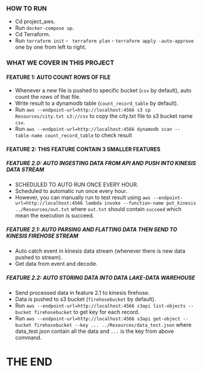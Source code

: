### HOW TO RUN
- Cd project_aws.
- Run `docker-compose up`.
- Cd Terraform.
- Run `terraform init` - ` terraform plan` - `terraform apply -auto-approve` one by one from left to right.

### WHAT WE COVER IN THIS PROJECT
#### FEATURE 1: AUTO COUNT ROWS OF FILE   
- Whenever a new file is pushed to specific bucket (`csv` by default), auto count the rows of that file.
- Write result to a dynamodb table (`count_record_table` by default).
- Run `aws --endpoint-url=http://localhost:4566 s3 cp Resources/city.txt s3://csv` to copy the city.txt file to s3 bucket name `csv`. 
- Run `aws --endpoint-url=http://localhost:4566 dynamodb scan --table-name count_record_table` to check result

#### FEATURE 2: THIS FEATURE CONTAIN 3 SMALLER FEATURES
##### FEATURE 2.0: AUTO INGESTING DATA FROM API AND PUSH INTO KINESIS DATA STREAM 
- SCHEDULED TO AUTO RUN ONCE EVERY HOUR.
- Scheduled to automatic run once every hour.
- However, you can manually run to test result using `aws --endpoint-url=http://localhost:4566 lambda invoke --function-name put_kinesis ../Resources/out.txt` where `out.txt` should contain `succeed` which mean the execution is succeed.

##### FEATURE 2.1: AUTO PARSING AND FLATTING DATA THEN SEND TO KINESIS FIREHOSE STREAM
- Auto catch event in kinesis data stream (whenever there is new data pushed to stream).
- Get data from event and decode.

##### FEATURE 2.2: AUTO STORING DATA INTO DATA LAKE-DATA WAREHOUSE
- Send processed data in feature 2.1 to kinesis firehose.
- Data is pushed to s3 bucket (`firehosebucket` by default).
- Run `aws --endpoint-url=http://localhost:4566 s3api list-objects --bucket firehosebucket` to get key for each record.
- Run `aws --endpoint-url=http://localhost:4566 s3api get-object --bucket firehosebucket --key ... ../Resources/data_test.json` where data_test.json contain all the data and `...` is the key from above command.

# THE END
